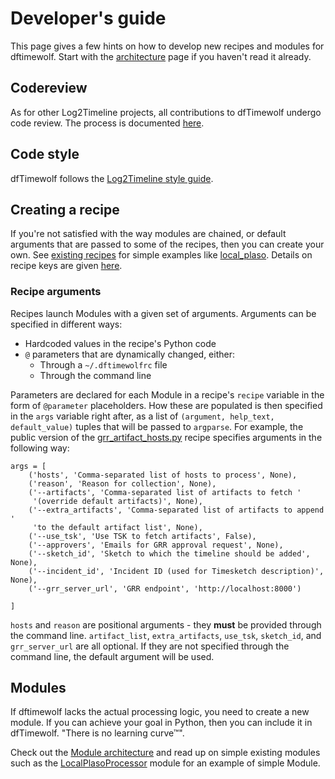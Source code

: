 # Developer's guide

This page gives a few hints on how to develop new recipes and modules for
dftimewolf. Start with the [architecture](architecture.md)
page if you haven't read it already.

## Codereview
As for other Log2Timeline projects, all contributions to dfTimewolf undergo code review. The process is documented [here](https://github.com/log2timeline/l2tdocs/blob/master/process/Code%20review%20process.md). 

## Code style
dfTimewolf follows the [Log2Timeline style guide](https://github.com/log2timeline/l2tdocs/blob/master/process/Style-guide.md).

## Creating a recipe

If you're not satisfied with the way modules are chained, or default arguments
that are passed to some of the recipes, then you can create your own. See
[existing
recipes](https://github.com/log2timeline/dftimewolf/tree/master/dftimewolf/cli/recipes)
for simple examples like
[local_plaso](https://github.com/log2timeline/dftimewolf/blob/master/dftimewolf/cli/recipes/local_plaso.py).
Details on recipe keys are given
[here](architecture.md#recipes).

### Recipe arguments

Recipes launch Modules with a given set of arguments. Arguments can be specified
in different ways:

*   Hardcoded values in the recipe's Python code
*   `@` parameters that are dynamically changed, either:
    *   Through a `~/.dftimewolfrc` file
    *   Through the command line

Parameters are declared for each Module in a recipe's `recipe` variable in the
form of `@parameter` placeholders. How these are populated is then specified in
the `args` variable right after, as a list of `(argument, help_text,
default_value)` tuples that will be passed to `argparse`. For example, the
public version of the
[grr_artifact_hosts.py](https://github.com/log2timeline/dftimewolf/blob/master/dftimewolf/cli/recipes/grr_artifact_hosts.py)
recipe specifies arguments in the following way:

    args = [
        ('hosts', 'Comma-separated list of hosts to process', None),
        ('reason', 'Reason for collection', None),
        ('--artifacts', 'Comma-separated list of artifacts to fetch '
         '(override default artifacts)', None),
        ('--extra_artifacts', 'Comma-separated list of artifacts to append '
         'to the default artifact list', None),
        ('--use_tsk', 'Use TSK to fetch artifacts', False),
        ('--approvers', 'Emails for GRR approval request', None),
        ('--sketch_id', 'Sketch to which the timeline should be added', None),
        ('--incident_id', 'Incident ID (used for Timesketch description)', None),
        ('--grr_server_url', 'GRR endpoint', 'http://localhost:8000')

    ]

`hosts` and `reason` are positional arguments - they **must** be provided
through the command line. `artifact_list`, `extra_artifacts`, `use_tsk`,
`sketch_id`, and `grr_server_url` are all optional. If they are not specified
through the command line, the default argument will be used.

## Modules

If dftimewolf lacks the actual processing logic, you need to create a new
module. If you can achieve your goal in Python, then you can include it in
dfTimewolf. "There is no learning curve™".

Check out the [Module architecture](architecture#modules)
and read up on simple existing modules such as the
[LocalPlasoProcessor](https://github.com/log2timeline/dftimewolf/blob/master/dftimewolf/lib/processors/localplaso.py)
module for an example of simple Module.

